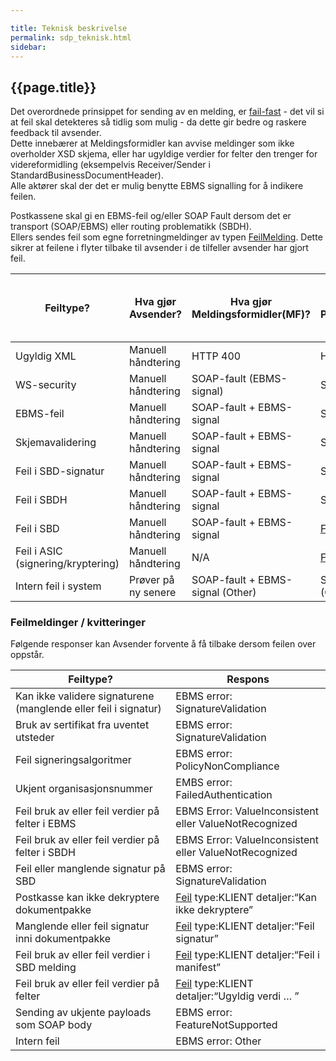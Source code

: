 ```yaml
---

title: Teknisk beskrivelse  
permalink: sdp_teknisk.html
sidebar:
---
```


## {{page.title}}

Det overordnede prinsippet for sending av en melding, er
[fail-fast](http://en.wikipedia.org/wiki/Fail-fast) - det vil si at feil
skal detekteres så tidlig som mulig - da dette gir bedre og raskere
feedback til avsender.  
Dette innebærer at Meldingsformidler kan avvise meldinger som ikke
overholder XSD skjema, eller har ugyldige verdier for felter den trenger
for videreformidling (eksempelvis Receiver/Sender i
StandardBusinessDocumentHeader).  
Alle aktører skal der det er mulig benytte EBMS signalling for å
indikere feilen.

Postkassene skal gi en EBMS-feil og/eller SOAP Fault dersom det er
transport (SOAP/EBMS) eller routing problematikk (SBDH).  
Ellers sendes feil som egne forretningmeldinger av typen [FeilMelding](../meldinger/Feil.md). Dette sikrer at feilene i
flyter tilbake til avsender i de tilfeller avsender har gjort feil.

| Feiltype?  | Hva gjør Avsender?  | Hva gjør Meldingsformidler(MF)?  | Hva gjør Postkasseleverandør(PK)? | Hva gjør MF hvis PK svarer med soap fault? |
| --- | --- | --- | --- | --- |
| Ugyldig XML                        | Manuell håndtering  | HTTP 400                         | HTTP 400                          | Manuell håndtering                         |
| WS-security                        | Manuell håndtering  | SOAP-fault (EBMS-signal)         | SOAP-fault (EBMS-signal)          | Manuell håndtering                         |
| EBMS-feil                          | Manuell håndtering  | SOAP-fault + EBMS-signal         | SOAP-fault + EBMS-signal          | Manuell håndtering                         |
| Skjemavalidering                   | Manuell håndtering  | SOAP-fault + EBMS-signal         | SOAP-fault + EBMS-signal          | Manuell håndtering                         |
| Feil i SBD-signatur                | Manuell håndtering  | SOAP-fault + EBMS-signal         | SOAP-fault + EBMS-signal          | Manuell håndtering                         |
| Feil i SBDH                        | Manuell håndtering  | SOAP-fault + EBMS-signal         | SOAP-fault + EBMS-signal          | Manuell håndtering                         |
| Feil i SBD                         | Manuell håndtering  | SOAP-fault + EBMS-signal         | [Feil](../meldinger/Feil.md)  | N/A                                        |
| Feil i ASIC (signering/kryptering) | Manuell håndtering  | N/A                              | [Feil](../meldinger/Feil.md)  | N/A                                        |
| Intern feil i system               | Prøver på ny senere | SOAP-fault + EBMS-signal (Other) | SOAP-fault + EBMS-signal (Other)  | Prøver på ny senere                        |

### Feilmeldinger / kvitteringer

Følgende responser kan Avsender forvente å få tilbake dersom feilen over
oppstår.

| Feiltype?  | Respons   |
| --- | --- |
| Kan ikke validere signaturene (manglende eller feil i signatur) | EBMS error: SignatureValidation                                             |
| Bruk av sertifikat fra uventet utsteder                         | EBMS error: SignatureValidation                                             |
| Feil signeringsalgoritmer                                       | EBMS error: PolicyNonCompliance                                             |
| Ukjent organisasjonsnummer                                      | EMBS error: FailedAuthentication                                            |
| Feil bruk av eller feil verdier på felter i EBMS                | EBMS Error: ValueInconsistent eller ValueNotRecognized                      |
| Feil bruk av eller feil verdier på felter i SBDH                | EBMS Error: ValueInconsistent eller ValueNotRecognized                      |
| Feil eller manglende signatur på SBD                            | EBMS error: SignatureValidation                                             |
| Postkasse kan ikke dekryptere dokumentpakke                     | [Feil](../meldinger/Feil.md) type:KLIENT detaljer:“Kan ikke dekryptere” |
| Manglende eller feil signatur inni dokumentpakke                | [Feil](../meldinger/Feil.md) type:KLIENT detaljer:“Feil signatur”       |
| Feil bruk av eller feil verdier i SBD melding                   | [Feil](../meldinger/Feil.md) type:KLIENT detaljer:“Feil i manifest”     |
| Feil bruk av eller feil verdier på felter                       | [Feil](../meldinger/Feil.md) type:KLIENT detaljer:“Ugyldig verdi … ”    |
| Sending av ukjente payloads som SOAP body                       | EBMS error: FeatureNotSupported                                             |
| Intern feil                                                     | EBMS error: Other                                                           |
